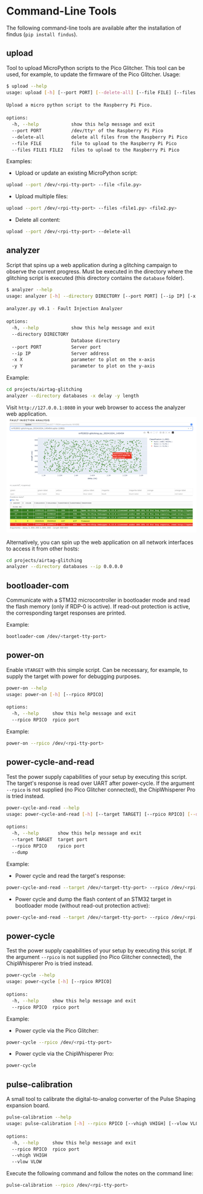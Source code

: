 # Command-Line Tools

The following command-line tools are available after the installation of findus (`pip install findus`).

## upload

Tool to upload MicroPython scripts to the Pico Glitcher. This tool can be used, for example, to update the firmware of the Pico Glitcher.
Usage:

``` bash
$ upload --help
usage: upload [-h] [--port PORT] [--delete-all] [--file FILE] [--files FILE1 FILE2...]

Upload a micro python script to the Raspberry Pi Pico.

options:
  -h, --help            show this help message and exit
  --port PORT           /dev/tty* of the Raspberry Pi Pico
  --delete-all          delete all files from the Raspberry Pi Pico
  --file FILE           file to upload to the Raspberry Pi Pico
  --files FILE1 FILE2   files to upload to the Raspberry Pi Pico
```

Examples:

- Upload or update an existing MicroPython script:
```bash
upload --port /dev/<rpi-tty-port> --file <file.py>
```

- Upload multiple files:
```bash
upload --port /dev/<rpi-tty-port> --files <file1.py> <file2.py>
```

- Delete all content:
```bash
upload --port /dev/<rpi-tty-port> --delete-all
```

## analyzer

Script that spins up a web application during a glitching campaign to observe the current progress. Must be executed in the directory where the glitching script is executed (this directory contains the `database` folder).

```bash
$ analyzer --help
usage: analyzer [-h] --directory DIRECTORY [--port PORT] [--ip IP] [-x X] [-y Y]

analyzer.py v0.1 - Fault Injection Analyzer

options:
  -h, --help            show this help message and exit
  --directory DIRECTORY
                        Database directory
  --port PORT           Server port
  --ip IP               Server address
  -x X                  parameter to plot on the x-axis
  -y Y                  parameter to plot on the y-axis
```

Example:
```bash
cd projects/airtag-glitching
analyzer --directory databases -x delay -y length
```

Visit `http://127.0.0.1:8080` in your web browser to access the analyzer web application.
![Parameter space web application](images/parameterspace-pico-glitcher.png)

Alternatively, you can spin up the web application on all network interfaces to access it from other hosts:

```bash
cd projects/airtag-glitching
analyzer --directory databases --ip 0.0.0.0
```

## bootloader-com

Communicate with a STM32 microcontroller in bootloader mode and read the flash memory (only if RDP-0 is active). If read-out protection is active, the corresponding target responses are printed.

Example:
```bash
bootloader-com /dev/<target-tty-port>
```

## power-on

Enable `VTARGET` with this simple script. Can be necessary, for example, to supply the target with power for debugging purposes.

```bash
power-on --help
usage: power-on [-h] [--rpico RPICO]

options:
  -h, --help     show this help message and exit
  --rpico RPICO  rpico port
```

Example:
```bash
power-on --rpico /dev/<rpi-tty-port>
```

## power-cycle-and-read

Test the power supply capabilities of your setup by executing this script. The target's response is read over UART after power-cycle.
If the argument `--rpico` is not supplied (no Pico Glitcher connected), the ChipWhisperer Pro is tried instead. 

```bash
power-cycle-and-read --help
usage: power-cycle-and-read [-h] [--target TARGET] [--rpico RPICO] [--dump]

options:
  -h, --help       show this help message and exit
  --target TARGET  target port
  --rpico RPICO    rpico port
  --dump
```

Example:

- Power cycle and read the target's response:
```bash
power-cycle-and-read --target /dev/<target-tty-port> --rpico /dev/<rpi-tty-port>
```

- Power cycle and dump the flash content of an STM32 target in bootloader mode (without read-out protection active):
```bash
power-cycle-and-read --target /dev/<target-tty-port> --rpico /dev/<rpi-tty-port> --dump
```

## power-cycle

Test the power supply capabilities of your setup by executing this script.
If the argument `--rpico` is not supplied (no Pico Glitcher connected), the ChipWhisperer Pro is tried instead.

```bash
power-cycle --help
usage: power-cycle [-h] [--rpico RPICO]

options:
  -h, --help     show this help message and exit
  --rpico RPICO  rpico port
```

Example:

- Power cycle via the Pico Glitcher:
```bash
power-cycle --rpico /dev/<rpi-tty-port>
```

- Power cycle via the ChipWhisperer Pro:
```bash
power-cycle
```

## pulse-calibration

A small tool to calibrate the digital-to-analog converter of the Pulse Shaping expansion board.

```bash
pulse-calibration --help
usage: pulse-calibration [-h] --rpico RPICO [--vhigh VHIGH] [--vlow VLOW]

options:
  -h, --help     show this help message and exit
  --rpico RPICO  rpico port
  --vhigh VHIGH
  --vlow VLOW
```

Execute the following command and follow the notes on the command line:
```bash
pulse-calibration --rpico /dev/<rpi-tty-port>
```
